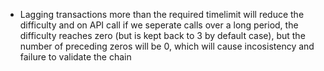 - Lagging transactions more than the required timelimit will reduce the difficulty and on API call if we seperate calls over a long period, the difficulty reaches zero (but is kept back to 3 by default case), but the number of preceding zeros will be 0, which will cause incosistency and failure to validate the chain
